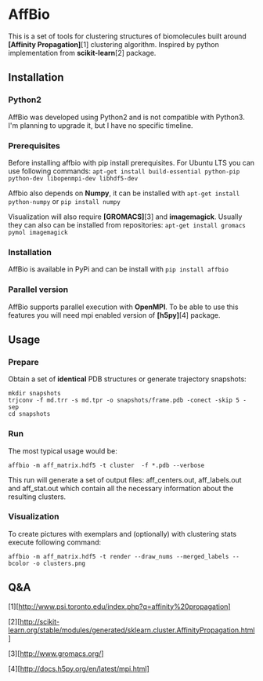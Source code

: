 # AffBio

This is a set of tools for clustering structures of biomolecules built around **[Affinity Propagation]**[1] clustering algorithm. Inspired by python implementation from **scikit-learn**[2] package.

## Installation

### Python2

AffBio was developed using Python2 and is not compatible with Python3. I'm planning to upgrade it, but I have no specific timeline. 

### Prerequisites

Before installing affbio with pip install prerequisites. For Ubuntu LTS you can use following commands:
`apt-get install build-essential python-pip python-dev libopenmpi-dev libhdf5-dev`

Affbio also depends on **Numpy**, it can be installed with `apt-get install python-numpy` or `pip install numpy`

Visualization will also require **[GROMACS]**[3] and **imagemagick**. Usually they can also can be installed from repositories:
`apt-get install gromacs pymol imagemagick`

### Installation

AffBio is available in PyPi and can be install with `pip install affbio`

### Parallel version

AffBio supports parallel execution with **OpenMPI**. To be able to use this features you will need mpi enabled version of **[h5py]**[4] package.

## Usage

### Prepare

Obtain a set of **identical** PDB structures or generate trajectory snapshots:
```
mkdir snapshots
trjconv -f md.trr -s md.tpr -o snapshots/frame.pdb -conect -skip 5 -sep
cd snapshots
```

### Run

The most typical usage would be:
```
affbio -m aff_matrix.hdf5 -t cluster  -f *.pdb --verbose
```
This run will generate a set of output files: aff_centers.out, aff_labels.out and aff_stat.out which contain all the necessary information about the resulting clusters.

### Visualization

To create pictures with exemplars and (optionally) with clustering stats execute following command:

```
affbio -m aff_matrix.hdf5 -t render --draw_nums --merged_labels --bcolor -o clusters.png
```
## Q\&A


[1][http://www.psi.toronto.edu/index.php?q=affinity%20propagation]

[2][http://scikit-learn.org/stable/modules/generated/sklearn.cluster.AffinityPropagation.html]

[3][http://www.gromacs.org/]

[4][http://docs.h5py.org/en/latest/mpi.html]
